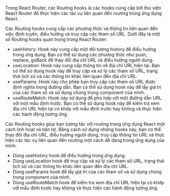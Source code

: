 Trong React Router, các Routing hooks là các hooks cung cấp bởi thư viện React Router để thực hiện các tác vụ liên quan đến routing trong ứng dụng React.

Các Routing hooks cung cấp các phương thức và thông tin liên quan đến việc định tuyến, điều hướng và truy cập các tham số URL. Dưới đây là một số Routing hooks quan trọng trong React Router:
- useHistory: Hook này cung cấp một đối tượng history để điều hướng trong ứng dụng. Bạn có thể sử dụng các phương thức như push, replace, goBack để thay đổi địa chỉ URL và điều hướng người dùng.
- useLocation: Hook này cung cấp thông tin về địa chỉ URL hiện tại. Bạn có thể sử dụng hook này để truy cập và xử lý các tham số URL, trạng thái lịch sử và các thông tin khác liên quan đến địa chỉ URL.
- useParams: Hook này cho phép bạn truy cập các tham số URL được định nghĩa trong đường dẫn. Bạn có thể sử dụng hook này để lấy giá trị của các tham số và sử dụng chúng trong component của mình.
- useRouteMatch: Hook này sử dụng để phù hợp với một đường dẫn URL với một mẫu định trước. Bạn có thể sử dụng hook này để kiểm tra xem địa chỉ URL hiện tại có khớp với mẫu định trước hay không và thực hiện các hành động tương ứng.

Các Routing hooks giúp bạn tương tác với routing trong ứng dụng React một cách linh hoạt và tiện lợi. Bằng cách sử dụng những hooks này, bạn có thể thay đổi địa chỉ URL, điều hướng người dùng, truy cập thông tin URL và thực hiện các tác vụ liên quan đến routing một cách dễ dàng trong ứng dụng của mình.

- Dùng useHistory hook để điều hướng trong ứng dụng.
- Dùng useLocation hook để truy cập và xử lý các tham số URL, trạng thái lịch sử và các thông tin khác liên quan đến địa chỉ URL.
- Dùng useParams hook để lấy giá trị của các tham số và sử dụng chúng trong component của mình.
- Dùng useRouteMatch hook để kiểm tra xem địa chỉ URL hiện tại có khớp với mẫu định trước hay không và thực hiện các hành động tương ứng.


